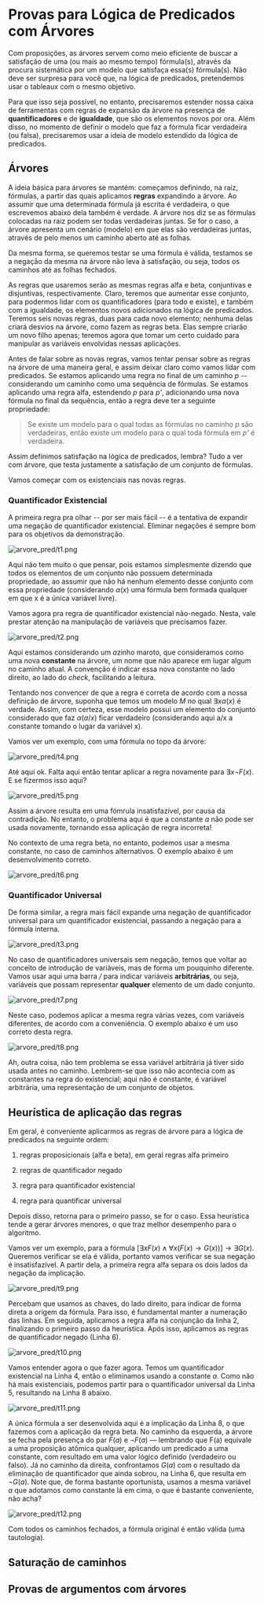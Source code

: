 # Provas para Lógica de Predicados com Árvores

Com proposições, as árvores servem como meio eficiente de buscar a satisfação de uma (ou mais ao mesmo tempo) fórmula(s), através da procura sistemática por um modelo que satisfaça essa(s) fórmula(s). Não deve ser surpresa para você que, na lógica de predicados, pretendemos usar o tableaux com o mesmo objetivo. 

Para que isso seja possível, no entanto, precisaremos estender nossa caixa de ferramentas com regras de expansão da árvore na presença de **quantificadores** e de **igualdade**, que são os elementos novos por ora. Além disso, no momento de definir o modelo que faz a fórmula ficar verdadeira (ou falsa), precisaremos usar a ideia de modelo estendido da lógica de predicados.

## Árvores

A ideia básica para árvores se mantém: começamos definindo, na raiz, fórmulas, a partir das quais aplicamos **regras** expandindo a árvore. Ao assumir que uma determinada fórmula já escrita é verdadeira, o que escrevemos abaixo dela também é verdade. A árvore nos diz se as fórmulas colocadas na raiz podem ser todas verdadeiras juntas. Se for o caso, a árvore apresenta um cenário (modelo) em que elas são verdadeiras juntas, através de pelo menos um caminho aberto até as folhas.

Da mesma forma, se queremos testar se uma fórmula é válida, testamos se a negação da mesma na árvore não leva à satisfação, ou seja, todos os caminhos até as folhas fechados. 

As regras que usaremos serão as mesmas regras alfa e beta, conjuntivas e disjuntivas, respectivamente. Claro, teremos que aumentar esse conjunto, para podermos lidar com os quantificadores (para todo e existe), e também com a igualdade, os elementos novos adicionados na lógica de predicados. Teremos seis novas regras, duas para cada novo elemento; nenhuma delas criará desvios na árvore, como fazem as regras beta. Elas sempre criarão um novo filho apenas; teremos agora que tomar um certo cuidado para manipular as variáveis envolvidas nessas aplicações. 

Antes de falar sobre as novas regras, vamos tentar pensar sobre as regras na árvore de uma maneira geral, e assim deixar claro como vamos lidar com predicados. Se estamos aplicando uma regra no final de um caminho *p* -- considerando um caminho como uma sequência de fórmulas. Se estamos aplicando uma regra alfa, estendendo *p* para *p'*, adicionando uma nova fórmula no final da sequência, então a regra deve ter a seguinte propriedade:

> Se existe um modelo para o qual todas as fórmulas no caminho *p* são verdadeiras, então existe um modelo para o qual toda fórmula em *p'* é verdadeira.

Assim definimos satisfação na lógica de predicados, lembra? Tudo a ver com árvore, que testa justamente a satisfação de um conjunto de fórmulas. 

Vamos começar com os existenciais nas novas regras.


### Quantificador Existencial

A primeira regra pra olhar -- por ser mais fácil -- é a tentativa de expandir uma negação de quantificador existencial. Eliminar negações é sempre bom para os objetivos da demonstração.

![arvore_pred/t1.png](arvore_pred/t1.png)

Aqui não tem muito o que pensar, pois estamos simplesmente dizendo que todos os elementos de um conjunto não possuem determinada propriedade, ao assumir que não há nenhum elemento desse conjunto com essa propriedade (considerando $\alpha(x)$ uma fórmula bem formada qualquer em que x é a única variável livre).

Vamos agora pra regra de quantificador existencial não-negado. Nesta, vale prestar atenção na manipulação de variáveis que precisamos fazer.

![arvore_pred/t2.png](arvore_pred/t2.png)

Aqui estamos considerando um *a*zinho maroto, que consideramos como uma nova **constante** na árvore, um nome que não aparece em lugar algum no caminho atual. A convenção é indicar essa nova constante no lado direito, ao lado do *check*, facilitando a leitura. 

Tentando nos convencer de que a regra é correta de acordo com a nossa definição de árvore, suponha que temos um modelo *M* no qual $\exists x \alpha(x)$ é verdade. Assim, com certeza, esse modelo possui um elemento do conjunto considerado que faz $\alpha(a/x)$ ficar verdadeiro (considerando aqui a/x a constante tomando o lugar da variável x).

Vamos ver um exemplo, com uma fórmula no topo da árvore:

![arvore_pred/t4.png](arvore_pred/t4.png)

Até aqui ok. Falta aqui então tentar aplicar a regra novamente para $\exists x \neg F(x)$. E se fizermos isso aqui?

![arvore_pred/t5.png](arvore_pred/t5.png)

Assim a árvore resulta em uma fómrula insatisfazível, por causa da contradição. No entanto, o problema aqui é que a constante *a* não pode ser usada novamente, tornando essa aplicação de regra incorreta! 

No contexto de uma regra beta, no entanto, podemos usar a mesma constante, no caso de caminhos alternativos. O exemplo abaixo é um desenvolvimento correto.

![arvore_pred/t6.png](arvore_pred/t6.png)


### Quantificador Universal

De forma similar, a regra mais fácil expande uma negação de quantificador universal para um quantificador existencial, passando a negação para a fórmula interna.

![arvore_pred/t3.png](arvore_pred/t3.png)

No caso de quantificadores universais sem negação, temos que voltar ao conceito de introdução de variáveis, mas de forma um pouquinho diferente. Vamos usar aqui uma barra */* para indicar variáveis **arbitrárias**, ou seja, variáveis que possam representar **qualquer** elemento de um dado conjunto. 

![arvore_pred/t7.png](arvore_pred/t7.png)

Neste caso, podemos aplicar a mesma regra várias vezes, com variáveis diferentes, de acordo com a conveniência. O exemplo abaixo é um uso correto desta regra.

![arvore_pred/t8.png](arvore_pred/t8.png)

Ah, outra coisa, não tem problema se essa variável arbitrária já tiver sido usada antes no caminho. Lembrem-se que isso não acontecia com as constantes na regra do existencial; aqui não é constante, é variável arbitrária, uma representação de um conjunto de objetos.


## Heurística de aplicação das regras

Em geral, é conveniente aplicarmos as regras de árvore para a lógica de predicados na seguinte ordem:

1. regras proposicionais (alfa e beta), em geral regras alfa primeiro

2. regras de quantificador negado

3. regra para quantificador existencial

4. regra para quantificar universal

Depois disso, retorna para o primeiro passo, se for o caso. Essa heurística tende a gerar árvores menores, o que traz melhor desempenho para o algoritmo.

Vamos ver um exemplo, para a fórmula $[\exists x F(x) \wedge \forall x(F(x) \rightarrow G(x))]\rightarrow \exists G(x)$. Queremos verificar se ela é válida, portanto vamos verificar se sua negação é insatisfazível. A partir dela, a primeira regra alfa separa os dois lados da negação da implicação.

![arvore_pred/t9.png](arvore_pred/t9.png)

Percebam que usamos as chaves, do lado direito, para indicar de forma direta a origem da fórmula. Para isso, é fundamental manter a numeração das linhas. Em seguida, aplicamos a regra alfa na conjunção da linha 2, finalizando o primeiro passo da heurística. Após isso, aplicamos as regras de quantificador negado (Linha 6). 

![arvore_pred/t10.png](arvore_pred/t10.png)

Vamos entender agora o que fazer agora. Temos um quantificador existencial na Linha 4, então o eliminamos usando a constante *a*. Como não há mais existenciais, podemos partir para o quantificador universal da Linha 5, resultando na Linha 8 abaixo.

![arvore_pred/t11.png](arvore_pred/t11.png)

A única fórmula a ser desenvolvida aqui é a implicação da Linha 8, o que fazemos com a aplicação da regra beta. No caminho da esquerda, a árvore se fecha pela presença do par $F(a)$  e $\neg F(a)$ — lembrando que F(a) equivale a uma proposição atômica qualquer, aplicando um predicado a uma constante, com resultado em uma valor lógico definido (verdadeiro ou falso). Já no caminho da direita, confrontamos $G(a)$ com o resultado da eliminação de quantificador que ainda sobrou, na Linha 6, que resulta em $\neg G(a)$. Note que, de forma bastante oportunista, usamos a mesma variável *a* que adotamos como constante lá em cima, o que é bastante conveniente, não acha?


![arvore_pred/t12.png](arvore_pred/t12.png)

Com todos os caminhos fechados, a fórmula original é então válida (uma tautologia).


## Saturação de caminhos










## Provas de argumentos com árvores
